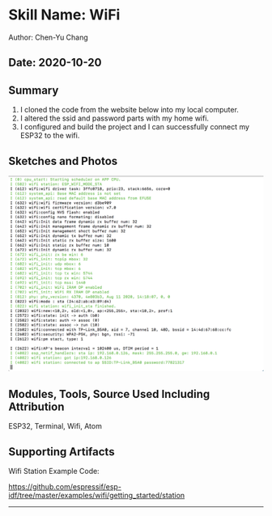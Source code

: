 #  Skill Name: WiFi

Author: Chen-Yu Chang

Date: 2020-10-20
-----

## Summary
1. I cloned the code from the website below into my local computer.
2. I altered the ssid and password parts with my home wifi.
3. I configured and build the project and I can successfully connect my ESP32 to the wifi.

## Sketches and Photos
![](images/10.png)

## Modules, Tools, Source Used Including Attribution
ESP32, Terminal, Wifi, Atom

## Supporting Artifacts

Wifi Station Example Code:

https://github.com/espressif/esp-idf/tree/master/examples/wifi/getting_started/station

-----
